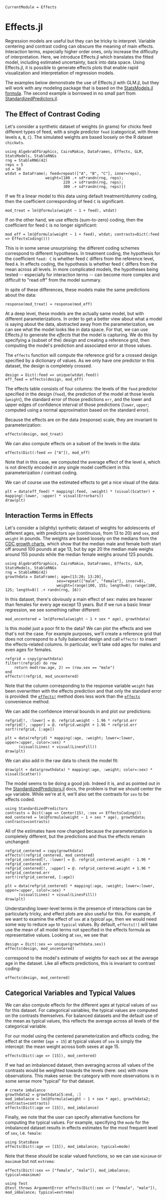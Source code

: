 ```@meta
CurrentModule = Effects
```

# Effects.jl

Regression models are useful but they can be tricky to interpret. Variable centering and contrast coding can obscure the meaning of main effects. Interaction terms, especially higher order ones, only increase the difficulty of interpretation. Here, we introduce Effects.jl which translates the fitted model, including estimated uncertainty, back into data space. Using Effects.jl, it is possible to generate effects plots that enable rapid visualization and interpretation of regression models.

The examples below demonstrate the use of Effects.jl with GLM.jl,
but they will work with any modeling package that is based on the [StatsModels.jl
formula](https://juliastats.org/StatsModels.jl/stable/formula/).
The second example is borrowed in no small part from [StandardizedPredictors.jl](https://beacon-biosignals.github.io/StandardizedPredictors.jl/dev/).

## The Effect of Contrast Coding

Let's consider a synthetic dataset of weights (in grams) for chicks feed different types of feed, with a single predictor `feed` (categorical, with three levels `A`, `B`, `C`). The simulated weights are based loosely on the R dataset `chickwts`.

```@example contrasts
using AlgebraOfGraphics, CairoMakie, DataFrames, Effects, GLM, StatsModels, StableRNGs
rng = StableRNG(42)
reps = 5
sd = 50
wtdat = DataFrame(; feed=repeat(["A", "B", "C"], inner=reps),
                  weight=[180 .+ sd*randn(rng, reps);
                          220 .+ sd*randn(rng, reps);
                          300 .+ sd*randn(rng, reps)])
```

If we fit a linear model to this data using default treatment/dummy coding, then the coefficient corresponding of feed `C` is significant.

```@example contrasts
mod_treat = lm(@formula(weight ~ 1 + feed), wtdat)
```

If on the other hand, we use effects (sum-to-zero) coding, then the coefficient for feed `C` is no longer significant:

```@example contrasts
mod_eff = lm(@formula(weight ~ 1 + feed), wtdat; contrasts=Dict(:feed => EffectsCoding()))
```

This is in some sense unsurprising: the different coding schemes correspond to different hypotheses. In treatment coding, the hypothesis for the coefficient `feed: C` is whether feed `C` differs from the reference level, feed `A`. In effects coding, the hypothesis is whether feed `C` differs from the mean across all levels. In more complicated models, the hypotheses being tested -- especially for interaction terms -- can become more complex and difficult to "read off" from the model summary.

In spite of these differences, these models make the same predictions about the data:

```@example contrasts
response(mod_treat) ≈ response(mod_eff)
```

At a deep level, these models are the actually same model, but with different parameterizations. In order to get a better view about what a model is saying about the data, abstracted away from the parameterization, we can see what the model looks like in data space. For that, we can use Effects.jl to generate the *effects* that the model is capturing. We do this by specifying a (subset of the) design and creating a reference grid, then computing the model's prediction and associated error at those values.

The `effects` function will compute the reference grid for a crossed design specified by a dictionary of values. As we only have one predictor in this dataset, the design is completely crossed.


```@example contrasts
design = Dict(:feed => unique(wtdat.feed))
eff_feed = effects(design, mod_eff)
```

The effects table consists of four columns: the levels of the `feed` predictor specified in the design (`feed`), the prediction of the model at those levels (`weight`), the standard error of those predictions `err`, and the lower and upper edges of confidence interval of those predictions (`lower`, `upper`; computed using a normal approximation based on the standard error).

Because the effects are on the data (response) scale, they are invariant to parameterization:
```@example contrasts
effects(design, mod_treat)
```

We can also compute effects on a subset of the levels in the data:
```@example contrasts
effects(Dict(:feed => ["A"]), mod_eff)
```
Note that in this case, we computed the average effect of the level `A`, which is not directly encoded in any single model coefficient in this parameterization / contrast coding.


We can of course use the estimated effects to get a nice visual of the data:

```@example contrasts
plt = data(eff_feed) * mapping(:feed, :weight) * (visual(Scatter) + mapping(:lower, :upper) * visual(Errorbars))
draw(plt)
```

## Interaction Terms in Effects

Let's consider a (slightly) synthetic dataset of weights for adolescents of
different ages, with predictors `age` (continuous, from 13 to 20) and `sex`, and
`weight` in pounds.  The weights are based loosely on the medians from the [CDC
growth charts](https://www.cdc.gov/growthcharts/html_charts/wtage.htm), which
show that the median male and female both start off around 100 pounds at age 13,
but by age 20 the median male weighs around 155 pounds while the median female
weighs around 125 pounds.

```@example centering
using AlgebraOfGraphics, CairoMakie, DataFrames, Effects, GLM, StatsModels, StableRNGs
rng = StableRNG(42)
growthdata = DataFrame(; age=[13:20; 13:20],
                       sex=repeat(["male", "female"], inner=8),
                       weight=[range(100, 155; length=8); range(100, 125; length=8)] .+ randn(rng, 16))
```

In this dataset, there's obviously a main effect of sex: males are heavier than
females for every age except 13 years.  But if we run a basic linear regression, we
see something rather different:

```@example centering
mod_uncentered = lm(@formula(weight ~ 1 + sex * age), growthdata)
```

Is this model just a poor fit to the data? We can plot the effects and see that's not the case. For example purposes, we'll create a reference grid that does not correspond to a fully balanced design and call `effects!` to insert the effects-related columns. In particular, we'll take odd ages for males and even ages for females.

```@example centering
refgrid = copy(growthdata)
filter!(refgrid) do row
    return mod(row.age, 2) == (row.sex == "male")
end
effects!(refgrid, mod_uncentered)
```

Note that the column corresponding to the response variable `weight` has been overwritten with the effects prediction and that only the standard error is provided: the [`effects!`](@ref) method does less work than the [`effects`](@ref) convenience method.

We can add the confidence interval bounds in and plot our predictions:
```@example centering
refgrid[!, :lower] = @. refgrid.weight - 1.96 * refgrid.err
refgrid[!, :upper] = @. refgrid.weight + 1.96 * refgrid.err
sort!(refgrid, [:age])

plt = data(refgrid) * mapping(:age, :weight; lower=:lower, upper=:upper, color=:sex) *
      (visual(Lines) + visual(LinesFill))
draw(plt)
```

We can also add in the raw data to check the model fit:

```@example centering
draw(plt + data(growthdata) * mapping(:age, :weight; color=:sex) * visual(Scatter))
```

The model seems to be doing a good job. Indeed it is, and as pointed out in the [StandardizedPredictors.jl](https://beacon-biosignals.github.io/StandardizedPredictors.jl/dev/) docs, the problem is that we should center the `age` variable. While we're at it, we'll also set the contrasts for `sex` to be effects coded.

```@example centering
using StandardizedPredictors
contrasts = Dict(:age => Center(15), :sex => EffectsCoding())
mod_centered = lm(@formula(weight ~ 1 + sex * age), growthdata; contrasts=contrasts)
```

All of the estimates have now changed because the parameterization is completely different, but the predictions and thus the effects remain unchanged:

```@example centering
refgrid_centered = copy(growthdata)
effects!(refgrid_centered, mod_centered)
refgrid_centered[!, :lower] = @. refgrid_centered.weight - 1.96 * refgrid_centered.err
refgrid_centered[!, :upper] = @. refgrid_centered.weight + 1.96 * refgrid_centered.err
sort!(refgrid_centered, [:age])

plt = data(refgrid_centered) * mapping(:age, :weight; lower=:lower, upper=:upper, color=:sex) *
      (visual(Lines) + visual(LinesFill))
draw(plt)
```

Understanding lower-level terms in the presence of interactions can be particularly tricky, and effect plots are also useful for this. For example, if we want to examine the effect of `sex` at a *typical* `age`, then we would need some way to reduce `age` to `typical` values. By default, `effects[!]` will take use the mean of all model terms not specified in the effects formula as representative values. Looking at `sex`, we see that

```@example centering
design = Dict(:sex => unique(growthdata.sex))
effects(design, mod_uncentered)
```

correspond to the model's estimate of weights for each sex at the average age in the dataset. Like all effects predictions, this is invariant to contrast coding:

```@example centering
effects(design, mod_centered)
```

## Categorical Variables and Typical Values

We can also compute effects for the different ages at typical values of `sex` for this dataset. For categorical variables, the typical values are computed on the contrasts themselves. For balanced datasets and the default use of the mean as typical values, this reflects the average across all levels of the categorical variable.

For our model using the centered parameterization and effects coding, the effect at the center (`age = 15`) at typical values of `sex` is simply the intercept: the mean weight across both sexes at age 15.
```@example centering
effects(Dict(:age => [15]), mod_centered)
```

If we had an imbalanced dataset, then averaging across all values of the contrasts would be weighted towards the levels (here: sex) with more observations. This makes sense: the category with more observations is in some sense more "typical" for that dataset.

```@example centering
# create imbalance
growthdata2 = growthdata[5:end, :]
mod_imbalance = lm(@formula(weight ~ 1 + sex * age), growthdata2; contrasts=contrasts)
effects(Dict(:age => [15]), mod_imbalance)
```

Finally, we note that the user can specify alternative functions for computing the typical values. For example, specifying the `mode` for the imbalanced dataset results in effects estimates for the most frequent level of `sex`, i.e. `female`:

```@example centering
using StatsBase
effects(Dict(:age => [15]), mod_imbalance; typical=mode)
```

Note that these should be scalar valued functions, so we can use `minimum` or `maximum` but not `extrema`:

```@example centering
effects(Dict(:sex => ["female", "male"]), mod_imbalance; typical=maximum)
```

```@example centering
using Test
@test_throws ArgumentError effects(Dict(:sex => ["female", "male"]), mod_imbalance; typical=extrema)
```

